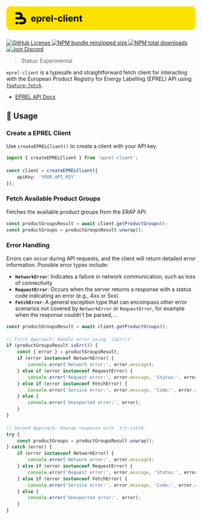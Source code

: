 <h1 align="center">
  <img src="https://raw.githubusercontent.com/builder-group/community/develop/packages/eprel-client/.github/banner.svg" alt="eprel-client banner">
</h1>

<p align="left">
    <a href="https://github.com/builder-group/community/blob/develop/LICENSE">
        <img src="https://img.shields.io/github/license/builder-group/community.svg?label=license&style=flat&colorA=293140&colorB=FDE200" alt="GitHub License"/>
    </a>
    <a href="https://www.npmjs.com/package/eprel-client">
        <img src="https://img.shields.io/bundlephobia/minzip/eprel-client.svg?label=minzipped%20size&style=flat&colorA=293140&colorB=FDE200" alt="NPM bundle minzipped size"/>
    </a>
    <a href="https://www.npmjs.com/package/eprel-client">
        <img src="https://img.shields.io/npm/dt/eprel-client.svg?label=downloads&style=flat&colorA=293140&colorB=FDE200" alt="NPM total downloads"/>
    </a>
    <a href="https://discord.gg/w4xE3bSjhQ">
        <img src="https://img.shields.io/discord/795291052897992724.svg?label=&logo=discord&logoColor=000000&color=293140&labelColor=FDE200" alt="Join Discord"/>
    </a>
</p>

> Status: Experimental

`eprel-client` is a typesafe and straightforward fetch client for interacting with the European Product Registry for Energy Labelling (EPREL) API using [`feature-fetch`](https://github.com/builder-group/community/tree/develop/packages/feature-fetch).

- [EPREL API Docs](https://webgate.ec.europa.eu/fpfis/wikis/display/EPREL/EPREL+Public+site+-+API)

## 📖 Usage

### Create a EPREL Client

Use `createEPRELClient()` to create a client with your API key.

```ts
import { createEPRELClient } from 'eprel-client';

const client = createEPRELClient({
	apiKey: 'YOUR_API_KEY'
});
```

### Fetch Available Product Groups

Fetches the available product groups from the ERAP API.

```ts
const productGroupsResult = await client.getProductGroups();
const productGroups = productGroupsResult.unwrap();
```

### Error Handling

Errors can occur during API requests, and the client will return detailed error information. Possible error types include:

- **`NetworkError`**: Indicates a failure in network communication, such as loss of connectivity
- **`RequestError`**: Occurs when the server returns a response with a status code indicating an error (e.g., 4xx or 5xx)
- **`FetchError`**: A general exception type that can encompass other error scenarios not covered by `NetworkError` or `RequestError`, for example when the response couldn't be parsed, ..

```ts
const productGroupsResult = await client.getProductGroups();

// First Approach: Handle error using `isErr()`
if (productGroupsResult.isErr()) {
	const { error } = productGroupsResult;
	if (error instanceof NetworkError) {
		console.error('Network error:', error.message);
	} else if (error instanceof RequestError) {
		console.error('Request error:', error.message, 'Status:', error.status);
	} else if (error instanceof FetchError) {
		console.error('Service error:', error.message, 'Code:', error.code);
	} else {
		console.error('Unexpected error:', error);
	}
}

// Second Approach: Unwrap response with `try-catch`
try {
	const productGroups = productGroupsResult.unwrap();
} catch (error) {
	if (error instanceof NetworkError) {
		console.error('Network error:', error.message);
	} else if (error instanceof RequestError) {
		console.error('Request error:', error.message, 'Status:', error.status);
	} else if (error instanceof FetchError) {
		console.error('Service error:', error.message, 'Code:', error.code);
	} else {
		console.error('Unexpected error:', error);
	}
}
```
